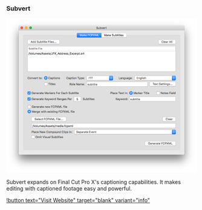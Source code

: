 ### Subvert

![](/static/subvert.png)

Subvert expands on Final Cut Pro X's captioning capabilities. It makes editing with captioned footage easy and powerful.

[!button text="Visit Website" target="blank" variant="info"](http://www.subvertapp.com)
